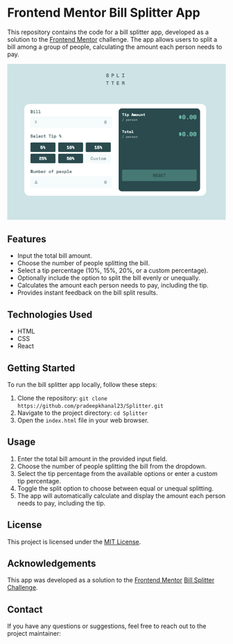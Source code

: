 # Frontend Mentor Bill Splitter App

This repository contains the code for a bill splitter app, developed as a solution to the [Frontend Mentor](https://www.frontendmentor.io/challenges/tip-calculator-app-ugJNGbJUX) challenge. The app allows users to split a bill among a group of people, calculating the amount each person needs to pay.

![Bill Splitter App](/src/images/assests/Screenshot%202023-07-03%20at%2011.29.12%20am.png)

## Features

- Input the total bill amount.
- Choose the number of people splitting the bill.
- Select a tip percentage (10%, 15%, 20%, or a custom percentage).
- Optionally include the option to split the bill evenly or unequally.
- Calculates the amount each person needs to pay, including the tip.
- Provides instant feedback on the bill split results.

## Technologies Used

- HTML
- CSS
- React

## Getting Started

To run the bill splitter app locally, follow these steps:

1. Clone the repository: `git clone https://github.com/pradeepkhanal23/Splitter.git`
2. Navigate to the project directory: `cd Splitter`
3. Open the `index.html` file in your web browser.

## Usage

1. Enter the total bill amount in the provided input field.
2. Choose the number of people splitting the bill from the dropdown.
3. Select the tip percentage from the available options or enter a custom tip percentage.
4. Toggle the split option to choose between equal or unequal splitting.
5. The app will automatically calculate and display the amount each person needs to pay, including the tip.

## License

This project is licensed under the [MIT License](LICENSE).

## Acknowledgements

This app was developed as a solution to the [Frontend Mentor](https://www.frontendmentor.io) [Bill Splitter Challenge](https://www.frontendmentor.io/challenges/tip-calculator-app-ugJNGbJUX).

## Contact

If you have any questions or suggestions, feel free to reach out to the project maintainer:
